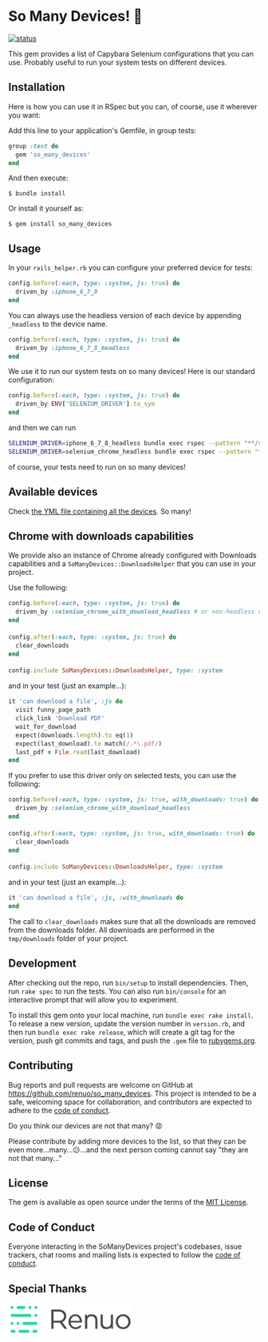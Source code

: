 # So Many Devices! 🕺

[![status](https://renuo.semaphoreci.com/badges/so_many_devices.svg)](https://renuo.semaphoreci.com/projects/so_many_devices)

This gem provides a list of Capybara Selenium configurations that you can use.
Probably useful to run your system tests on different devices.

## Installation

Here is how you can use it in RSpec but you can, of course, use it wherever you want:

Add this line to your application's Gemfile, in group tests:

```ruby
group :test do
  gem 'so_many_devices'
end
```

And then execute:

    $ bundle install

Or install it yourself as:

    $ gem install so_many_devices

## Usage

In your `rails_helper.rb` you can configure your preferred device for tests:

```ruby
config.before(:each, type: :system, js: true) do
  driven_by :iphone_6_7_8
end
```

You can always use the headless version of each device by appending `_headless` to the device name.

```ruby
config.before(:each, type: :system, js: true) do
  driven_by :iphone_6_7_8_headless
end
```

We use it to run our system tests on so many devices! Here is our standard configuration:

```ruby
config.before(:each, type: :system, js: true) do
  driven_by ENV['SELENIUM_DRIVER'].to_sym
end
```

and then we can run

```sh
SELENIUM_DRIVER=iphone_6_7_8_headless bundle exec rspec --pattern "**/system/**/*_spec.rb"
SELENIUM_DRIVER=selenium_chrome_headless bundle exec rspec --pattern "**/system/**/*_spec.rb"
```

of course, your tests need to run on so many devices!
 
## Available devices

Check [the YML file containing all the devices](./lib/so_many_devices.yml). So many!

## Chrome with downloads capabilities

We provide also an instance of Chrome already configured with 
Downloads capabilities and a `SoManyDevices::DownloadsHelper` that you can use in your project.

Use the following:

```ruby
config.before(:each, type: :system, js: true) do
  driven_by :selenium_chrome_with_download_headless # or non-headless version
end

config.after(:each, type: :system, js: true) do
  clear_downloads
end

config.include SoManyDevices::DownloadsHelper, type: :system
```

and in your test (just an example...):

```ruby
it 'can download a file', :js do
  visit funny_page_path
  click_link 'Download PDF'
  wait_for_download
  expect(downloads.length).to eq(1)
  expect(last_download).to match(/.*\.pdf/)
  last_pdf = File.read(last_download)
end
```

If you prefer to use this driver only on selected tests, you can use the following:

```ruby
config.before(:each, type: :system, js: true, with_downloads: true) do
  driven_by :selenium_chrome_with_download_headless
end

config.after(:each, type: :system, js: true, with_downloads: true) do
  clear_downloads
end

config.include SoManyDevices::DownloadsHelper, type: :system
```

and in your test (just an example...):

```ruby
it 'can download a file', :js, :with_downloads do
end
```

The call to `clear_downloads` makes sure that all the downloads are removed from the downloads folder.
All downloads are performed in the `tmp/downloads` folder of your project.

## Development

After checking out the repo, run `bin/setup` to install dependencies. 
Then, run `rake spec` to run the tests. You can also run `bin/console` for an interactive prompt that will allow you to experiment.

To install this gem onto your local machine, run `bundle exec rake install`. 
To release a new version, update the version number in `version.rb`, and then run `bundle exec rake release`, 
which will create a git tag for the version, push git commits and tags, and push the `.gem` file to [rubygems.org](https://rubygems.org).

## Contributing

Bug reports and pull requests are welcome on GitHub at <https://github.com/renuo/so_many_devices>. 
This project is intended to be a safe, welcoming space for collaboration, and contributors are expected to adhere to the [code of conduct](https://github.com/renuo/so_many_devices/blob/master/CODE_OF_CONDUCT.md).

Do you think our devices are not that many? 😡

Please contribute by adding more devices to the list, so that they can be even more...many...😕...and the next person coming cannot say "they are not that many..."

## License

The gem is available as open source under the terms of the [MIT License](https://opensource.org/licenses/MIT).

## Code of Conduct

Everyone interacting in the SoManyDevices project's codebases, issue trackers, chat rooms and mailing lists is expected to follow the [code of conduct](https://github.com/renuo/so_many_devices/blob/master/CODE_OF_CONDUCT.md).


## Special Thanks

[![Renuo AG](./logo/renuo.png)](https://www.renuo.ch)
